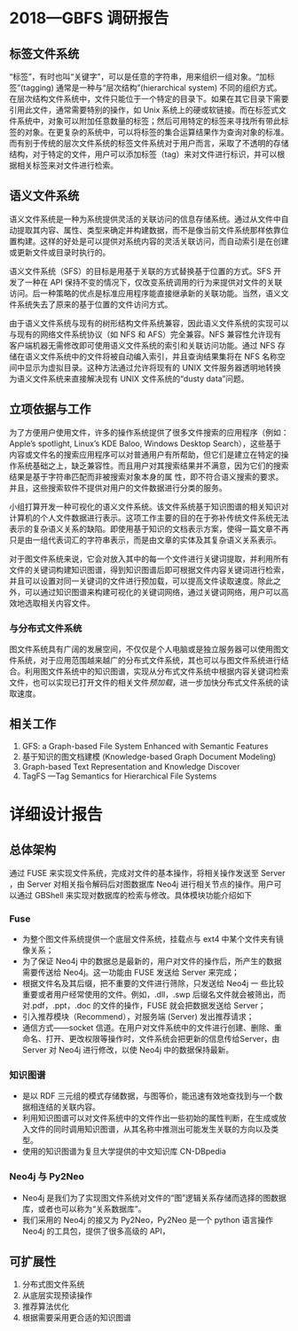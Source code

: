 # 2018—GBFS 调研报告
## 标签文件系统
“标签”，有时也叫“关键字”，可以是任意的字符串，⽤来组织⼀组对象。“加标签”(tagging) 通常是⼀种与“层次结构”(hierarchical system) 不同的组织⽅式。在层次结构⽂件系统中，⽂件只能位于⼀个特定的⽬录下。如果在其它⽬录下需要引⽤此⽂件，通常需要特别的操作，如 Unix 系统上的硬或软链接。⽽在标签式⽂件系统中，对象可以附加任意数量的标签；然后可⽤特定的标签来寻找所有带此标签的对象。在更复杂的系统中，可以将标签的集合运算结果作为查询对象的标准。
⽽有别于传统的层次⽂件系统的标签⽂件系统对于⽤户⽽⾔，采取了不透明的存储结构，对于特定的⽂件，⽤户可以添加标签（tag）来对⽂件进⾏标识，并可以根据相关标签来对⽂件进⾏检索。

## 语义文件系统
语义⽂件系统是⼀种为系统提供灵活的关联访问的信息存储系统。通过从⽂件中⾃动提取其内容、属性、类型来确定并构建数据，⽽不是像当前⽂件系统那样依靠位置构建。这样的好处是可以提供对系统内容的灵活关联访问，⽽⾃动索引是在创建或更新⽂件或⽬录时执⾏的。

语义⽂件系统（SFS）的⽬标是⽤基于关联的⽅式替换基于位置的⽅式。SFS 开发了⼀种在 API 保持不变的情况下，仅改变系统调⽤的⾏为来提供对⽂件的关联访问。后⼀种策略的优点是标准应⽤程序能直接继承新的关联功能。当然，语义⽂件系统失去了原来的基于位置的⽂件访问⽅式。

由于语义⽂件系统与现有的树形结构⽂件系统兼容，因此语义⽂件系统的实现可以与现有的⽹络⽂件系统协议（如 NFS 和 AFS）完全兼容。NFS 兼容性允许现有客户端机器⽆需修改即可使⽤语义⽂件系统的索引和关联访问功能。通过 NFS 存储在语义⽂件系统中的⽂件将被⾃动编⼊索引，并且查询结果集将在 NFS 名称空间中显⽰为虚拟⽬录。这种⽅法通过允许将现有的 UNIX ⽂件服务器透明地转换为语义⽂件系统来直接解决现有 UNIX ⽂件系统的“dusty data”问题。

## 立项依据与工作
为了⽅便⽤户使⽤⽂件，许多的操作系统提供了很多⽂件搜索的应⽤程序（例如：Apple’s spotlight, Linux’s KDE Baloo, Windows Desktop Search），这些基于内容或⽂件名的搜索应⽤程序可以对普通⽤户有所帮助，但它们是建⽴在特定的操作系统基础之上，缺乏兼容性。⽽且⽤户对其搜索结果并不满意，因为它们的搜索结果是基于字符串匹配⽽⾮被搜索对象本⾝的属
性，即不符合语义搜索的要求。并且，这些搜索软件不提供对⽤户的⽂件数据进⾏分类的服务。

⼩组打算开发⼀种可视化的语义⽂件系统。该⽂件系统基于知识图谱的相关知识对计算机的个⼈⽂件数据进⾏表⽰。这项⼯作主要的⽬的在于弥补传统⽂件系统⽆法表⽰的复杂语义关系的缺陷。即使⽤基于知识的⽂档表⽰⽅案，使得⼀篇⽂章不再只是由⼀组代表词汇的字符串表⽰，⽽是由⽂章的实体及其复杂语义关系表⽰。

对于图⽂件系统来说，它会对放⼊其中的每⼀个⽂件进⾏关键词提取，并利⽤所有⽂件的关键词构建知识图谱，得到知识图谱后即可根据⽂件内容关键词进⾏检索，并且可以设置对同⼀关键词的⽂件进⾏预加载，可以提⾼⽂件读取速度。除此之外，可以通过知识图谱来构建可视化的关键词⽹络，通过关键词⽹络，⽤户可以⾼效地选取相关内容⽂件。

### 与分布式文件系统
图⽂件系统具有⼴阔的发展空间，不仅仅是个⼈电脑或是独⽴服务器可以使⽤图⽂件系统，对于应⽤范围越来越⼴的分布式⽂件系统，其也可以与图⽂件系统进⾏结合。利⽤图⽂件系统中的知识图谱，实现从分布式⽂件系统中根据内容关键词检索⽂件，也可以实现已打开⽂件的相关⽂件*预加载*，进⼀步加快分布式⽂件系统的读取速度。

## 相关工作
1. GFS: a Graph-based File System Enhanced with Semantic Features
2. 基于知识的图文档建模 (Knowledge-based Graph Document Modeling)
3. Graph-based Text Representation and Knowledge Discover
4. TagFS —Tag Semantics for Hierarchical File Systems

# 详细设计报告
## 总体架构
通过 FUSE 来实现⽂件系统，完成对⽂件的基本操作，将相关操作发送⾄ Server ，由 Server 对相关指令解码后对图数据库 Neo4j 进⾏相关节点的操作。⽤户可以通过 GBShell 来实现对数据库的检索与修改。具体模块功能介绍如下

### Fuse
* 为整个图⽂件系统提供⼀个底层⽂件系统，挂载点与 ext4 中某个⽂件夹有镜像关系；
* 为了保证 Neo4j 中的数据总是最新的，⽤户对⽂件的操作后，所产⽣的数据需要传送给 Neo4j。这⼀功能由 FUSE 发送给 Server 来完成；
* 根据⽂件名及其后缀，把不重要的⽂件进⾏筛除，只发送给 Neo4j ⼀ 些⽐较重要或者⽤户经常使⽤的⽂件。例如，.dll，.swp 后缀名⽂件就会被筛出，⽽对.pdf，.ppt，.doc 的⽂件的操作，FUSE 就会把数据发送给 Server；
* 引⼊推荐模块（Recommend），对服务端 (Server) 发出推荐请求；
* 通信⽅式——socket 信道。在⽤户对⽂件系统中的⽂件进⾏创建、删除、重命名、打开、更改权限等操作时，⽂件系统会把更新的信息传给Server，由 Server 对 Neo4j 进⾏修改，以使 Neo4j 中的数据保持最新。

### 知识图谱
* 是以 RDF 三元组的模式存储数据，与图等价，能迅速有效地查找到与⼀个数据相连结的关联内容。
* 利⽤知识图谱可以对文件系统中的文件作出⼀些初始的属性判断，在⽣成或放⼊⽂件的同时调⽤知识图谱，从其名称中推测出可能发⽣关联的⽅向以及类型。
* 使⽤的知识图谱为复旦⼤学提供的中⽂知识库 CN-DBpedia

### Neo4j 与 Py2Neo
* Neo4j 是我们为了实现图⽂件系统对⽂件的“图”逻辑关系存储⽽选择的图数据库，或者也可以称为“关系数据库”。
* 我们采⽤的 Neo4j 的接⼜为 Py2Neo，Py2Neo 是⼀个 python 语⾔操作 Neo4j 的⼯具包，提供了很多⾼级的 API，

## 可扩展性
1. 分布式图文件系统
2. 从底层实现预读操作
3. 推荐算法优化
4. 根据需要采用更合适的知识图谱